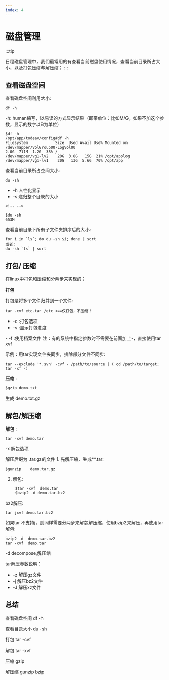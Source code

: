 ```yaml
---
index: 4
---
```

# 磁盘管理  

:::tip

日程磁盘管理中，我们最常用的有查看当前磁盘使用情况，查看当前目录所占大小，以及打包压缩与解压缩；
:::

## 查看磁盘空间

查看磁盘空间利用大小:

    df -h

-h:
human缩写，以易读的方式显示结果（即带单位：比如M/G，如果不加这个参数，显示的数字以B为单位）

    $df -h
    /opt/app/todeav/config#df -h
    Filesystem            Size  Used Avail Use% Mounted on
    /dev/mapper/VolGroup00-LogVol00
    2.0G  711M  1.2G  38% /
    /dev/mapper/vg1-lv2    20G  3.8G   15G  21% /opt/applog
    /dev/mapper/vg1-lv1    20G   13G  5.6G  70% /opt/app

查看当前目录所占空间大小:

    du -sh

- -h 人性化显示
- -s 递归整个目录的大小

```{=html}
<!-- -->
```

    $du -sh
    653M

查看当前目录下所有子文件夹排序后的大小:

    for i in `ls`; do du -sh $i; done | sort
    或者：
    du -sh `ls` | sort

## 打包/ 压缩

在linux中打包和压缩和分两步来实现的；

**打包**

打包是将多个文件归并到一个文件:

    tar -cvf etc.tar /etc <==仅打包，不压缩！

- -c :打包选项
- -v :显示打包进度

\- -f :使用档案文件
注：有的系统中指定参数时不需要在前面加上-，直接使用tar xvf

示例：用tar实现文件夹同步，排除部分文件不同步:

    tar --exclude '*.svn' -cvf - /path/to/source | ( cd /path/to/target; tar -xf -)

**压缩** :

    $gzip demo.txt

生成 demo.txt.gz

## 解包/解压缩

**解包** :

    tar -xvf demo.tar

-x 解包选项

解压后缀为 .tar.gz的文件 1. 先解压缩，生成\*\*.tar:

    $gunzip    demo.tar.gz

2. 解包:

        $tar -xvf  demo.tar
        $bzip2 -d demo.tar.bz2

bz2解压:

    tar jxvf demo.tar.bz2

如果tar
不支持j，则同样需要分两步来解包解压缩，使用bzip2来解压，再使用tar解包:

    bzip2 -d  demo.tar.bz2
    tar -xvf  demo.tar

-d decompose,解压缩

tar解压参数说明：

- -z 解压gz文件
- -j 解压bz2文件
- -J 解压xz文件

## 总结

查看磁盘空间 df -h

查看目录大小 du -sh

打包 tar -cvf

解包 tar -xvf

压缩 gzip

解压缩 gunzip bzip
